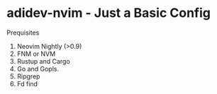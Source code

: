 # adidev-nvim - Just a Basic Config


Prequisites

1. Neovim Nightly (>0.9)
2. FNM or NVM 
3. Rustup and Cargo
4. Go and Gopls. 
5. Ripgrep
6. Fd find

